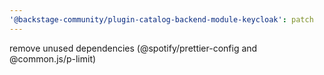 ```yaml
---
'@backstage-community/plugin-catalog-backend-module-keycloak': patch
---
```


remove unused dependencies (@spotify/prettier-config and @common.js/p-limit)
